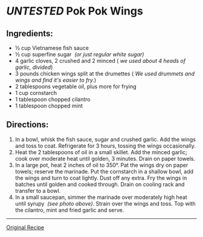 # _UNTESTED_ Pok Pok Wings

## Ingredients:

- ½ cup Vietnamese fish sauce  
- ½ cup superfine sugar  _(or just regular white sugar)_  
- 4 garlic cloves, 2 crushed and 2 minced ( _we used about 4 heads of garlic, divided_)
- 3 pounds chicken wings split at the drumettes ( _We used drummets and wings and find it's easier to fry._)
- 2 tablespoons vegetable oil, plus more for frying  
- 1 cup cornstarch  
- 1 tablespoon chopped cilantro  
- 1 tablespoon chopped mint
 
## Directions:

1. In a bowl, whisk the fish sauce, sugar and crushed garlic. Add the wings and toss to coat. Refrigerate for 3 hours, tossing the wings occasionally.
2. Heat the 2 tablespoons of oil in a small skillet. Add the minced garlic; cook over moderate heat until golden, 3 minutes. Drain on paper towels.
3. In a large pot, heat 2 inches of oil to 350°. Pat the wings dry on paper towels; reserve the marinade. Put the cornstarch in a shallow bowl, add the wings and turn to coat lightly. Dust off any extra. Fry the wings in batches until golden and cooked through. Drain on cooling rack and transfer to a bowl.
4. In a small saucepan, simmer the marinade over moderately high heat until syrupy  _(see photo above)_. Strain over the wings and toss. Top with the cilantro, mint and fried garlic and serve.

* * *

[Original Recipe](https://theravenouscouple.com/2013/02/fish-sauce-wings-pok-pok-wings-recipe.html)
